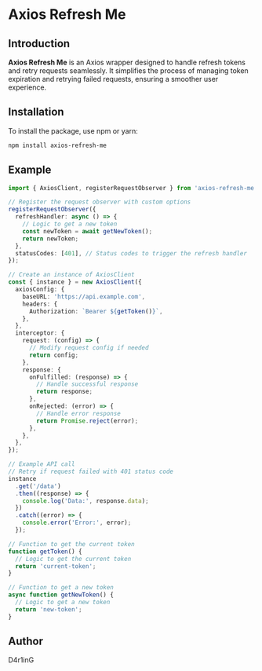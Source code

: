 # Axios Refresh Me

## Introduction

**Axios Refresh Me** is an Axios wrapper designed to handle refresh tokens and retry requests seamlessly. It simplifies the process of managing token expiration and retrying failed requests, ensuring a smoother user experience.

## Installation

To install the package, use npm or yarn:

```sh
npm install axios-refresh-me
```

## Example

```ts
import { AxiosClient, registerRequestObserver } from 'axios-refresh-me';

// Register the request observer with custom options
registerRequestObserver({
  refreshHandler: async () => {
    // Logic to get a new token
    const newToken = await getNewToken();
    return newToken;
  },
  statusCodes: [401], // Status codes to trigger the refresh handler
});

// Create an instance of AxiosClient
const { instance } = new AxiosClient({
  axiosConfig: {
    baseURL: 'https://api.example.com',
    headers: {
      Authorization: `Bearer ${getToken()}`,
    },
  },
  interceptor: {
    request: (config) => {
      // Modify request config if needed
      return config;
    },
    response: {
      onFulfilled: (response) => {
        // Handle successful response
        return response;
      },
      onRejected: (error) => {
        // Handle error response
        return Promise.reject(error);
      },
    },
  },
});

// Example API call
// Retry if request failed with 401 status code
instance
  .get('/data')
  .then((response) => {
    console.log('Data:', response.data);
  })
  .catch((error) => {
    console.error('Error:', error);
  });

// Function to get the current token
function getToken() {
  // Logic to get the current token
  return 'current-token';
}

// Function to get a new token
async function getNewToken() {
  // Logic to get a new token
  return 'new-token';
}
```

## Author

D4r1inG
